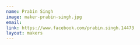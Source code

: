 ```yaml
---
name: Prabin Singh
image: maker-prabin-singh.jpg
email: 
link: https://www.facebook.com/prabin.singh.14473
layout: makers
---
```


